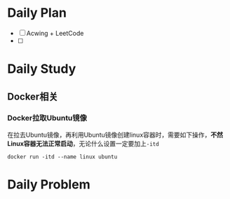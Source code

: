 # Daily Plan
- [ ] Acwing + LeetCode
- [ ] 
# Daily Study
## Docker相关
### Docker拉取Ubuntu镜像
在拉去Ubuntu镜像，再利用Ubuntu镜像创建linux容器时，需要如下操作，**不然Linux容器无法正常启动**，无论什么设置一定要加上`-itd` 
```
docker run -itd --name linux ubuntu
```
# Daily Problem